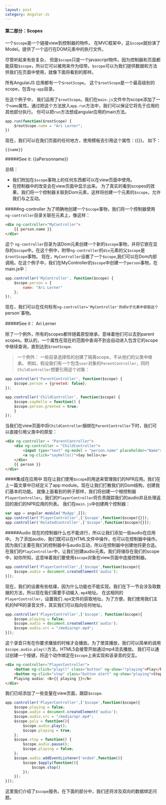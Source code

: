 ```yaml
---
layout: post
category: Angular-Js
---
```

#### 第二部分：Scopes
一个`$scope`是一个链接view到控制器的物件。 在MVC框架中，这`$scope`就扮演了Model。提供了一个运行在DOM元素中的执行文件。

尽管听起来有些复杂， 但是`$scope`只是一个javascript物件。因为控制器和页面都能获取`$scope`，所以它可以被用来作为纽带。`$scope`可以为我们提供数据和方法供我们在页面中使用，就像下面将看到的那样。

所有AngularJS 应用都有一个`$rootScope`。 这个`$rootScope`是一个最高级别的scope，包含`ng-app`目录。

在这个例子中， 我们运用了`$rootScope`。我们在`main.js`文件中为scope添加了一个`name`属性。通过把这个方法放入`app.run`方法中，我们可以保证它将先于应用的其他部分执行。 你可以把`run`方法想成angular应用的main方法。

```javascript
app.run(function($rootScope) {
	$rootScope.name = "Ari Lerner";
})
```
现在，我们可以在我们页面的任何地方，使用模板去引用这个属性：{{}}， 如下：

```
{{name}}
```
#####See it:
{{aPersonname}}

总结：
* 我们附加在`$scope`事物上的任何东西都可以在view页面中使用。
* 在控制器中的改变会在view页面中显示出来。
为了真实的看到scopes的效果，我们将一个控制器关联到Dom元素，这样将创建一个元素的`$scope`，允许我们与之互动。

#####ng-controller
为了明确地创建一个`$scope`事物，我们将一个控制器使用`ng-controller`目录关联在元素上，像这样：
```html
<div ng-controller="MyController">
	{{ person.name }}
</div>
```
这个	`ng-controller`目录为该Dom元素创建一个新的`$scope`事物，并将它嵌在显存的`$scope`中。在这个例中，附带`ng-controller`的`div`元素的父`$scope`是`$rootScope`事物。
现在，`MyController`设置了一个`$scope`,我们可以在Dom内部调用。在这个例子中，我们在MyController的`$scope`中创建一个`person`事物，在main.js中：
```javascript
app.controller('MyController', function($scope) {
	$scope.person = {
		name: "Ari Lerner"
	};
});
```
现在，我们可以在任何标有`ng-controller='MyController'的`div`子元素中获取这个`person`事物。

#####See it：
Ari Lerner

除了一个例外，所有的scopes都伴随着原型继承，意味着他们可以去到parent scopes。默认的，一个属性在现在的范围中查询不到会自动进入包含它的scope中继续查询，直到达到`$rootScope`.
> 一个例外： 一些目录选择性的创建了隔离scope，不从他们的父类中继承。
例如，假设我们有一个包含`user`对象的`ParentController`，同时`ChildController`想要引用这个对象：
```javascript
app.controller('ParentController', function($scope) {
	$scope.person = {greeted: false};
});

app.controller('ChildController', function($scope) {
	$scope.sayHello = function() {
	$scope.person.greeted = true;
	}
});
```
当我们在view页面中将`ChildController`捆绑在`ParentController`下时，我们可以直接引用父类中的原型：
```html
<div ng-controller = "ParentController">
	<div ng-controller = "ChildController">
		<input type="text" ng-model = "person.name" placeholder="Name"></input>
		<a ng-click="sayHello()">Say hello</a>
	</div>
	{{ person }}
</div>
```
####集成在应用中
现在让我们使用`$scope`的用途来管理我们的NPR应用。我们在上一篇文章中已经定义了app module。现在让我们打散我们的Dom结构，创建我们基本的功能。
就像上面看到的例子那样，我们将创建一个根控制器`PlayerController`。我们的`PlayerController`将负责跟踪我们的audio并且处理返回的我们的NPR应用的列表。
我们在`main.js`中创建两个控制器：

```javascript
var app = angular.module('MyApp',[]);
app.controller('PlayerController',['$scope',function($scope){}]);
app.controller('RelatedController',['$scope',function($scope){}]);
```
#####Audio
现在的控制器什么也不能进行，所以让我们添加一些audio在应用中。
为了添加audio，我们既可以在HTML文件中操作，也可以在控制器中操作。因为我们主要在我们的控制器中与audio互动，所以在控制器中创建他将更合适。
在我们的`PlayController`中，让我们创建audio元素。我们将储存在我们的scope中，如你所知，这意味着我们要使用`$scope`对象在view页面中连接控制器。

```javascript
app.controller('PlayerController',['$scope',function($scope){
	$scope.audio = document.createElement('audio');
}]);
```
现在，我们的设置有些枯燥，因为什么功能也不能实现。我们在下一节会涉及取数据的方法，所以现在我们需要手动输入`.mp4`地址。
在这相同的`PlayerController`，设置我们`.mp4`文件的获取地址。为了方便，我们使用我们主机的NPR的录音文件，其实我们可以指向任何地址。

```javascript
app.controller('PlayerController',['$scope', function($scope){
	$scope.playing = false;
	$scope.audio = document.createElement('audio');
	$scope.audio.src = "/media/npr.mp4";
}]);
```
这个录音只有在你要求播放的时候才会播放。为了使其播放，我们可以简单的调用`$scope.audio.play()`方法，HTML5会接管开始通过mp4流去播放。
我们可以通过创建一个按键，将这个动作绑定在`$scope`上来实现和该录音的交互。

```html
<div ng-controller="PlayerController">
	<button ng-click="play()" class="button" ng-show="!playing">Play</button>
	<button ng-click="stop" class="button alert" ng-show="playing">Stop</button>
	Playing audio: <b>{{ playing }}</b>
</div>
```
我们已经添加了一些变量在view页面，跟踪`$scope`.

```javascript
app.controller('PlayerController',['$scope',function($scope){
	$scope.playing = false;
	$scope.audio = document.createElement('audio');
	$scope.audio.src = "/media/npr.mp4";
	$scope.paly = function(){
		$scope.audio.play();
		$scope.playing = true;
	};
	$scope.stop = function() {
		$scope.audio.pause();
		$scope.playing = false;
	};
	$scope.audio.addEventListener('ended',function(){
		$scope.$apply(function(){
			$scope.stop()
		});
	});
}]);
```
这里我们介绍了`$scope`服务。在下面的部分中，我们还将涉及双向的数据绑定问题。